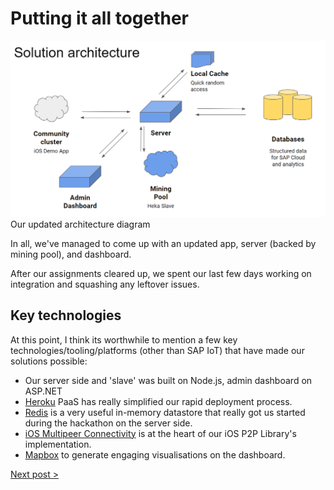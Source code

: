 # Putting it all together

![](architecture.PNG)
Our updated architecture diagram

In all, we've managed to come up with an updated app, server (backed by mining pool), and dashboard.

After our assignments cleared up, we spent our last few days working on integration and squashing any leftover issues.

## Key technologies

At this point, I think its worthwhile to mention a few key technologies/tooling/platforms (other than SAP IoT) that have made our solutions possible:

- Our server side and 'slave' was built on Node.js, admin dashboard on ASP.NET
- [Heroku](https://www.heroku.com/) PaaS has really simplified our rapid deployment process.
- [Redis](https://redis.io/) is a very useful in-memory datastore that really got us started during the hackathon on the server side.
- [iOS Multipeer Connectivity](https://developer.apple.com/documentation/multipeerconnectivity) is at the heart of our iOS P2P Library's implementation.
- [Mapbox](https://www.mapbox.com/) to generate engaging visualisations on the dashboard.

[Next post >](https://github.com/heka-project/blog/blob/master/sean/9.md)
